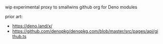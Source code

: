 wip experimental proxy to smallwins github org for Deno modules

prior art:
- https://deno.land/x/
- https://github.com/denopkg/denopkg.com/blob/master/src/pages/api/github.ts
